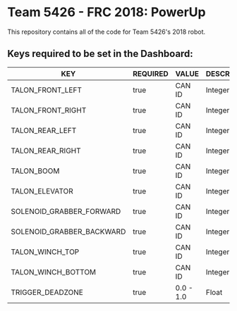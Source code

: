 # Team 5426 - FRC 2018: PowerUp

This repository contains all of the code for Team 5426's 2018 robot.

## Keys required to be set in the Dashboard:

| KEY | REQUIRED | VALUE | DESCRIPTION |
| --- | --- | --- | --- |
| TALON_FRONT_LEFT | true | CAN ID | Integer |
| TALON_FRONT_RIGHT | true | CAN ID | Integer |
| TALON_REAR_LEFT | true | CAN ID | Integer |
| TALON_REAR_RIGHT | true | CAN ID | Integer |
| TALON_BOOM | true | CAN ID | Integer |
| TALON_ELEVATOR | true | CAN ID | Integer |
| SOLENOID_GRABBER_FORWARD | true | CAN ID | Integer |
| SOLENOID_GRABBER_BACKWARD | true | CAN ID | Integer |
| TALON_WINCH_TOP | true | CAN ID | Integer |
| TALON_WINCH_BOTTOM | true | CAN ID | Integer |
| TRIGGER_DEADZONE | true | 0.0 - 1.0 | Float |